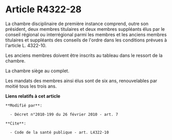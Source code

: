 # Article R4322-28

La chambre disciplinaire de première instance comprend, outre son président, deux membres titulaires et deux membres
suppléants élus par le conseil régional ou interrégional parmi les membres et les anciens membres titulaires et suppléants
des conseils de l'ordre dans les conditions prévues à l'article L. 4322-10. 

Les anciens membres doivent être inscrits au tableau dans le ressort de la chambre. 

La chambre siège au complet. 

Les mandats des membres ainsi élus sont de six ans, renouvelables par moitié tous les trois ans.

**Liens relatifs à cet article**

	**Modifié par**:

	  - Décret n°2010-199 du 26 février 2010 - art. 7

	**Cite**:

	  - Code de la santé publique - art. L4322-10
